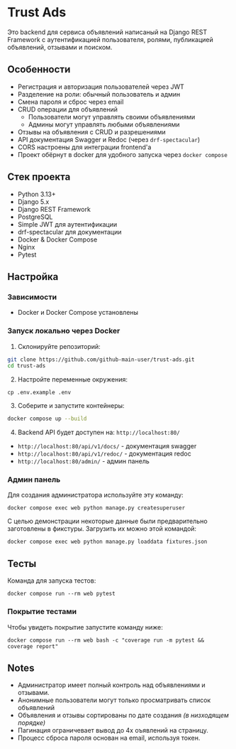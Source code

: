 # Trust Ads

Это backend для сервиса объявлений написаный на Django REST Framework с аутентификацией пользователя, ролями, публикацией объявлений, отзывами и поиском.

## Особенности

- Регистрация и авторизация пользователей через JWT
- Разделение на роли: обычный пользователь и админ
- Смена пароля и сброс через email
- CRUD операции для объявлений
  - Пользователи могут управлять своими объявлениями
  - Админы могут управлять любыми объявлениями
- Отзывы на объявления с CRUD и разрешениями
- API документация Swagger и Redoc (через `drf-spectacular`)
- CORS настроены для интеграции frontend'а
- Проект обёрнут в docker для удобного запуска через `docker compose`

## Стек проекта

- Python 3.13+
- Django 5.x
- Django REST Framework
- PostgreSQL
- Simple JWT для аутентификации
- drf-spectacular для документации
- Docker & Docker Compose
- Nginx
- Pytest

## Настройка

### Зависимости

- Docker и Docker Compose установлены

### Запуск локально через Docker

1. Склонируйте репозиторий:
```bash
git clone https://github.com/github-main-user/trust-ads.git
cd trust-ads
```

2. Настройте переменные окружения:
```shell
cp .env.example .env
```

3. Соберите и запустите контейнеры:
```bash
docker compose up --build
```

4. Backend API будет доступен на: `http://localhost:80/`

- `http://localhost:80/api/v1/docs/` - документация swagger
- `http://localhost:80/api/v1/redoc/` - документация redoc
- `http://localhost:80/admin/` - админ панель

### Админ панель
Для создания администратора используйте эту команду:
```shell
docker compose exec web python manage.py createsuperuser
```

С целью демонстрации некоторые данные были предварительно заготовлены в фикстуры.
Загрузить их можно этой командой:
```shell
docker compose exec web python manage.py loaddata fixtures.json
```

## Тесты

Команда для запуска тестов:
```shell
docker compose run --rm web pytest
```

### Покрытие тестами

Чтобы увидеть покрытие запустите команду ниже:
```shell
docker compose run --rm web bash -c "coverage run -m pytest && coverage report"
```

## Notes

* Администратор имеет полный контроль над объявлениями и отзывами.
* Анонимные пользователи могут только просматривать список объявлений
* Объявления и отзывы сортированы по дате создания *(в низходящем порядке)*
* Пагинация ограничевает вывод до 4х оъявлений на страницу.
* Процесс сброса пароля основан на email, используя токен.


